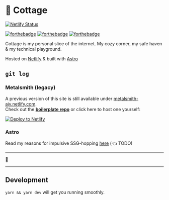 # 🏡 Cottage

[![Netlify Status](https://api.netlify.com/api/v1/badges/3c4e0613-7ab3-4343-957d-ff778c957fcd/deploy-status)](https://app.netlify.com/sites/ajv/deploys)

[![forthebadge](https://forthebadge.com/images/badges/contains-technical-debt.svg)](https://forthebadge.com) [![forthebadge](https://forthebadge.com/images/badges/gluten-free.svg)](https://forthebadge.com) [![forthebadge](https://forthebadge.com/images/badges/made-with-vue.svg)](https://forthebadge.com)

Cottage is my personal slice of the internet. My cozy corner, my safe haven & my technical playground.

Hosted on [Netlify](https://netlify.com) & built with [Astro](https://astro.build)

## `git log`

### Metalsmith (legacy)

A previous version of this site is still available under [metalsmith-ajv.netlify.com](https://metalsmith-ajv.netlify.com).\
Check out the **[boilerplate repo](https://github.com/andreasvirkus/metalsmith-boilerplate)** or click here to host one yourself:

[![Deploy to Netlify](https://www.netlify.com/img/deploy/button.svg)](https://app.netlify.com/start/deploy?repository=https://github.com/andreasvirkus/metalsmith-boilerplate)

### Astro

Read my reasons for impulsive SSG-hopping [here]() (👈 TODO)

---

🖖

---

## Development

`yarn && yarn dev` will get you running smoothly.
